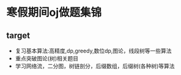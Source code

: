# 寒假期间oj做题集锦
## target
- 复习基本算法:高精度,dp,greedy,数位dp,图论，线段树等一些算法
- 重点突破图论(树)相关题目
- 学习网络流，二分图，树链剖分，后缀数组，后缀树(各种树)等算法
